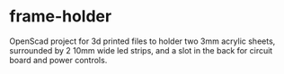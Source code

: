 # frame-holder

OpenScad project for 3d printed files to holder two 3mm acrylic
sheets, surrounded by 2 10mm wide led strips, and a slot in the
back for circuit board and power controls.